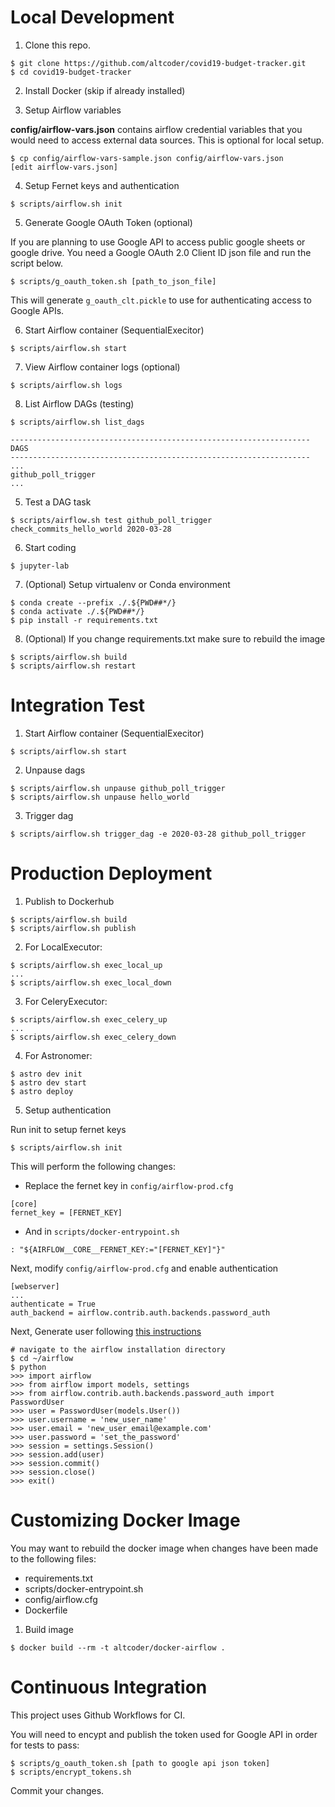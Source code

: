 # Local Development

1. Clone this repo.

```
$ git clone https://github.com/altcoder/covid19-budget-tracker.git
$ cd covid19-budget-tracker
```

2. Install Docker (skip if already installed)

3. Setup Airflow variables

**config/airflow-vars.json** contains airflow credential variables that you would need to
access external data sources. This is optional for local setup. 
```
$ cp config/airflow-vars-sample.json config/airflow-vars.json
[edit airflow-vars.json]
```

4. Setup Fernet keys and authentication
```
$ scripts/airflow.sh init
```

5. Generate Google OAuth Token (optional)

If you are planning to use Google API to access public google sheets or
google drive. You need a Google OAuth 2.0 Client ID json file and run the
script below.  
```
$ scripts/g_oauth_token.sh [path_to_json_file]
```

This will generate `g_oauth_clt.pickle` to use for authenticating access to
Google APIs.


6. Start Airflow container (SequentialExecitor)
```
$ scripts/airflow.sh start
```

7. View Airflow container logs (optional)
```
$ scripts/airflow.sh logs
```

8. List Airflow DAGs (testing) 
```
$ scripts/airflow.sh list_dags

-------------------------------------------------------------------
DAGS
-------------------------------------------------------------------
...
github_poll_trigger
...

```
5. Test a DAG task
```
$ scripts/airflow.sh test github_poll_trigger check_commits_hello_world 2020-03-28
```

6. Start coding
```
$ jupyter-lab
```

7. (Optional) Setup virtualenv or Conda environment
```
$ conda create --prefix ./.${PWD##*/}
$ conda activate ./.${PWD##*/}
$ pip install -r requirements.txt
```

8. (Optional) If you change requirements.txt make sure to rebuild the image
```
$ scripts/airflow.sh build
$ scripts/airflow.sh restart
```

# Integration Test

1. Start Airflow container (SequentialExecitor)
```
$ scripts/airflow.sh start
```

2. Unpause dags 
```
$ scripts/airflow.sh unpause github_poll_trigger
$ scripts/airflow.sh unpause hello_world
```

3. Trigger dag 
```
$ scripts/airflow.sh trigger_dag -e 2020-03-28 github_poll_trigger
```

# Production Deployment

1. Publish to Dockerhub
```
$ scripts/airflow.sh build
$ scripts/airflow.sh publish
```

2. For LocalExecutor:
```
$ scripts/airflow.sh exec_local_up
...
$ scripts/airflow.sh exec_local_down
```

3. For CeleryExecutor:
```
$ scripts/airflow.sh exec_celery_up
...
$ scripts/airflow.sh exec_celery_down
```

4. For Astronomer:

```
$ astro dev init
$ astro dev start
$ astro deploy
```
5. Setup authentication

Run init to setup fernet keys
```
$ scripts/airflow.sh init
```

This will perform the following changes:
- Replace the fernet key in `config/airflow-prod.cfg`  
```
[core]
fernet_key = [FERNET_KEY]
```
- And in `scripts/docker-entrypoint.sh`  
```
: "${AIRFLOW__CORE__FERNET_KEY:="[FERNET_KEY]"}"
```

Next, modify `config/airflow-prod.cfg` and enable authentication  
```
[webserver]
...
authenticate = True
auth_backend = airflow.contrib.auth.backends.password_auth
```
Next, Generate user following [this
instructions](https://airflow.apache.org/docs/1.10.1/security.html)
```
# navigate to the airflow installation directory
$ cd ~/airflow
$ python
>>> import airflow
>>> from airflow import models, settings
>>> from airflow.contrib.auth.backends.password_auth import PasswordUser
>>> user = PasswordUser(models.User())
>>> user.username = 'new_user_name'
>>> user.email = 'new_user_email@example.com'
>>> user.password = 'set_the_password'
>>> session = settings.Session()
>>> session.add(user)
>>> session.commit()
>>> session.close()
>>> exit()
```

# Customizing Docker Image

You may want to rebuild the docker image when changes have been made to the
following files:
- requirements.txt
- scripts/docker-entrypoint.sh
- config/airflow.cfg
- Dockerfile

1.  Build image
```
$ docker build --rm -t altcoder/docker-airflow .
```

# Continuous Integration

This project uses Github Workflows for CI.

You will need to encypt and publish the token used for Google API in order for
tests to pass:

```
$ scripts/g_oauth_token.sh [path to google api json token]
$ scripts/encrypt_tokens.sh
```

Commit your changes.
